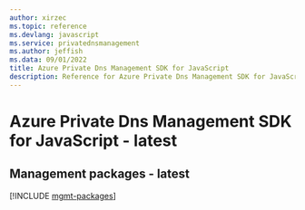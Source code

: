 ```yaml
---
author: xirzec
ms.topic: reference
ms.devlang: javascript
ms.service: privatednsmanagement
ms.author: jeffish
ms.data: 09/01/2022
title: Azure Private Dns Management SDK for JavaScript
description: Reference for Azure Private Dns Management SDK for JavaScript
---
```

# Azure Private Dns Management SDK for JavaScript - latest

## Management packages - latest
[!INCLUDE [mgmt-packages](private-dns-management-mgmt-index.md)]